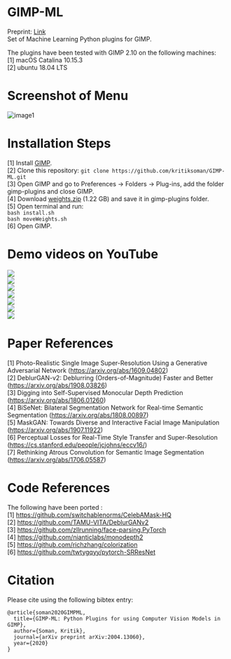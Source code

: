 # GIMP-ML
Preprint: [Link](https://arxiv.org/abs/2004.13060) <br>
Set of Machine Learning Python plugins for GIMP. 

The plugins have been tested with GIMP 2.10 on the following machines: <br>
[1] macOS Catalina 10.15.3 <br>
[2] ubuntu 18.04 LTS

# Screenshot of Menu
![image1](screenshot.png)


# Installation Steps
[1] Install [GIMP](https://www.gimp.org/downloads/). <br>
[2] Clone this repository: `git clone https://github.com/kritiksoman/GIMP-ML.git` <br>
[3] Open GIMP and go to Preferences -> Folders -> Plug-ins, add the folder gimp-plugins and close GIMP. <br>
[4] Download [weights.zip](https://drive.google.com/open?id=1mqzDnxtXQ75lVqlQ8tUeua68lDqUgUVe) (1.22 GB) and save it in gimp-plugins folder. <br>
[5] Open terminal and run: <br>
    `bash install.sh` <br>
    `bash moveWeights.sh ` <br>
[6] Open GIMP.

# Demo videos on YouTube
[![](http://img.youtube.com/vi/U1CieWi--gc/0.jpg)](http://www.youtube.com/watch?v=U1CieWi--gc "") <br>
[![](http://img.youtube.com/vi/HeBgWcXFQpI/0.jpg)](http://www.youtube.com/watch?v=HeBgWcXFQpI "") <br>
[![](http://img.youtube.com/vi/adgHtu4chyU/0.jpg)](http://www.youtube.com/watch?v=adgHtu4chyU "") <br>
[![](http://img.youtube.com/vi/q9Ny5XqIUKk/0.jpg)](http://www.youtube.com/watch?v=q9Ny5XqIUKk "") <br>
[![](http://img.youtube.com/vi/thS8VqPvuhE/0.jpg)](http://www.youtube.com/watch?v=thS8VqPvuhE "") <br>
[![](http://img.youtube.com/vi/kXYsWvOB4uk/0.jpg)](http://www.youtube.com/watch?v=kXYsWvOB4uk "") <br>
[![](http://img.youtube.com/vi/HVwISLRow_0/0.jpg)](http://www.youtube.com/watch?v=HVwISLRow_0 "")

# Paper References
[1] Photo-Realistic Single Image Super-Resolution Using a Generative Adversarial Network (https://arxiv.org/abs/1609.04802) <br>
[2] DeblurGAN-v2: Deblurring (Orders-of-Magnitude) Faster and Better (https://arxiv.org/abs/1908.03826) <br>
[3] Digging into Self-Supervised Monocular Depth Prediction (https://arxiv.org/abs/1806.01260) <br>
[4] BiSeNet: Bilateral Segmentation Network for Real-time Semantic Segmentation (https://arxiv.org/abs/1808.00897) <br>
[5] MaskGAN: Towards Diverse and Interactive Facial Image Manipulation (https://arxiv.org/abs/1907.11922) <br>
[6] Perceptual Losses for Real-Time Style Transfer and Super-Resolution (https://cs.stanford.edu/people/jcjohns/eccv16/) <br>
[7] Rethinking Atrous Convolution for Semantic Image Segmentation (https://arxiv.org/abs/1706.05587) <br>

# Code References
The following have been ported : <br>
[1] https://github.com/switchablenorms/CelebAMask-HQ <br>
[2] https://github.com/TAMU-VITA/DeblurGANv2 <br>
[3] https://github.com/zllrunning/face-parsing.PyTorch <br>
[4] https://github.com/nianticlabs/monodepth2 <br>
[5] https://github.com/richzhang/colorization <br>
[6] https://github.com/twtygqyy/pytorch-SRResNet

# Citation
Please cite using the following bibtex entry:

```
@article{soman2020GIMPML,
  title={GIMP-ML: Python Plugins for using Computer Vision Models in GIMP},
  author={Soman, Kritik},
  journal={arXiv preprint arXiv:2004.13060},
  year={2020}
}
```
